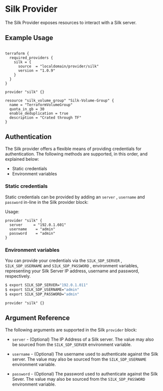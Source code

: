 # Silk Provider

The Silk Provider exposes resources to interact with a Silk server.

## Example Usage

``` hcl

terraform {
  required_providers {
    silk = {
      source  = "localdomain/provider/silk"
      version = "1.0.9"
    }
  }
}

provider "silk" {}

resource "silk_volume_group" "Silk-Volume-Group" {
  name = "TerraformVolumeGroup"
  quota_in_gb = 30
  enable_deduplication = true
  description = "Crated through TF"
}
```

## Authentication

The Silk provider offers a flexible means of providing credentials for
authentication. The following methods are supported, in this order, and
explained below:

* Static credentials
* Environment variables

### Static credentials 

Static credentials can be provided by adding an `server` , `username` and `password` in-line in the Silk provider block:

Usage:

``` hcl
provider "silk" {
  server     = "192.0.1.601"
  username    = "admin"
  password    = "admin"
}
```

### Environment variables

You can provide your credentials via the `SILK_SDP_SERVER` , `SILK_SDP_USERNAME` and
`SILK_SDP_PASSWORD` , environment variables, representing your Silk Server IP address, username
and password, respectively.

``` sh
$ export SILK_SDP_SERVER="192.0.1.011"
$ export SILK_SDP_USERNAME="admin"
$ export SILK_SDP_PASSWORD="admin"
```

``` hcl
provider "silk" {}
```

## Argument Reference

The following arguments are supported in the Silk `provider` block:

* `server` - (Optional) The IP Address of a Silk server. The value may also be sourced from the `SILK_SDP_SERVER` environment variable.

* `username` - (Optional) The username used to authenticate against the Silk server. The value may also be sourced from the `SILK_SDP_USERNAME` environment variable.

* `password` - (Optional) The password used to authenticate against the Silk Sever. The value may also be sourced from the `SILK_SDP_PASSWORD` environment variable.
